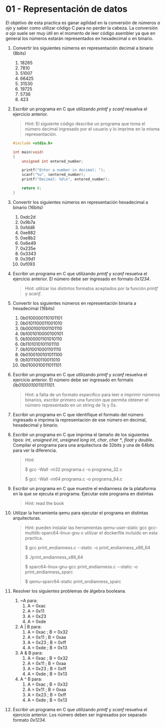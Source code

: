 01 - Representación de datos
============================

El objetivo de esta practica es ganar agilidad en la conversión de números *a
ojo* y saber como utilizar código C para no perder la cabeza. La conversión *a
ojo* suele ser muy útil en el momento de leer código asembler ya que en general
los números estarán representados en hexadecimal o en binario. 

1. Convertir los siguientes números en representación decimal a binario (8bits)
    1. 18265
    1. 7810
    1. 51007
    1. 66425
    1. 31530
    1. 19725
    1. 5736
    1. 423

1. Escribir un programa en C que utilizando *printf* y *scanf* resuelva el
   ejercicio anterior.

   > Hint: El siguiente código describe un programa que toma el número decimal
   > ingresado por el usuario y lo imprime en la misma representación.
   ```c 
   #include <stdio.h>
   
   int main(void)
   {
       unsigned int entered_number;
   
       printf("Enter a number in decimal: ");
       scanf("%u", &entered_number);
       printf("Decimal: %d\n", entered_number);
   
       return 0;
   }
   ``` 

1. Convertir los siguientes números en representación hexadecimal a binario (16bits)
    1. 0xdc2d
    1. 0x9b7a
    1. 0xfdd8
    1. 0xe882
    1. 0xe8b2
    1. 0x6e49
    1. 0x235e
    1. 0x3343
    1. 0x39d1
    1. 0xf093

1. Escribir un programa en C que utilizando *printf* y *scanf* resuelva el
   ejercicio anterior. El número debe ser ingresado en formato *0x1234*.

   > Hint: utilizar los distintos formatos aceptados por la función *printf* y *scanf*.

1. Convertir los siguientes números en representación binaria a hexadecimal (16bits)
    1. 0b0100000110101101
    1. 0b0101100011001010
    1. 0b0001001001101110
    1. 0b1001010000100101
    1. 0b1000001101010110
    1. 0b1101010101101110
    1. 0b1010010001101110
    1. 0b0100100101011100
    1. 0b1011100110011010
    1. 0b0100010011011101

1. Escribir un programa en C que utilizando *printf* y *scanf* resuelva el
   ejercicio anterior. El número debe ser ingresado en formato
   *0b0100010011011101*.

   > Hint: a falta de un formato especifico para leer e imprimir números
   > binarios, escribir primero una función que permita obtener el número
   > representado en un string de 1s y 0s.

1. Escribir un programa en C que identifique el formato del número ingresado e
   imprima la representación de ese número en decimal, hexadecimal y binario.

1. Escribir un programa en C que imprima el tamaño de los siguientes tipos:
   *int*, *unsigned int*, *unsigned long int*, *char*, *char \**, *float* y
   *double*. Compilar el programa para una arquitectura de 32bits y una de
   64bits para ver la diferencia.

   > Hint:
   >
   > $ gcc -Wall -m32 programa.c -o programa_32.c
   >
   > $ gcc -Wall -m64 programa.c -o programa_64.c

1. Escribir un programa en C que muestre el endianness de la plataforma en la
   que se ejecuta el programa. Ejecutar este programa en distintas

   > Hint: read the book

1. Utilizar la herramienta qemu para ejecutar el programa en distintas arquitecturas.

   > Hint: pueden instalar las herramientas qemu-user-static gcc gcc-multilib-sparc64-linux-gnu
   > o utilizar el dockerfile incluido en esta practica.
   >
   > $ gcc print_endianness.c --static -o print_endianness_x86_64
   >
   > $ ./print_endianness_x86_64
   >
   > $ sparc64-linux-gnu-gcc print_endianness.c --static -o print_endianness_sparc
   >
   > $ qemu-sparc64-static print_endianness_sparc
   >

1. Resolver los siguientes problemas de álgebra booleana.
    1. ~A para:
        1. A = 0xac
        1. A = 0x11
        1. A = 0x23
        1. A = 0xde
    1. A | B  para:
        1. A = 0xac ; B = 0x32
        1. A = 0x11 ; B = 0xaa
        1. A = 0x23 ; B = 0xff
        1. A = 0xde ; B = 0x13
    1. A & B  para:
        1. A = 0xac ; B = 0x32
        1. A = 0x11 ; B = 0xaa
        1. A = 0x23 ; B = 0xff
        1. A = 0xde ; B = 0x13
    1. A ^ B  para:
        1. A = 0xac ; B = 0x32
        1. A = 0x11 ; B = 0xaa
        1. A = 0x23 ; B = 0xff
        1. A = 0xde ; B = 0x13

1. Escribir un programa en C que utilizando *printf* y *scanf* resuelva el
   ejercicio anterior. Los número deben ser ingresados por separado formato
   *0x1234*.
